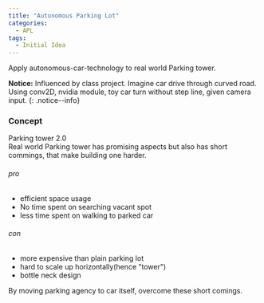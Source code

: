 ```yaml
---
title: "Autonomous Parking Lot"
categories:
  - APL
tags:
  - Initial Idea
---
```

Apply autonomous-car-technology to real world Parking tower.

**Notice:** Influenced by class project. Imagine car drive through curved road.  
Using conv2D, nvidia module, toy car turn without step line, given camera input.
{: .notice--info}

### Concept
Parking tower 2.0  
Real world Parking tower has promising aspects but also has short commings, that make building one harder.

###### pro
- efficient space usage
- No time spent on searching vacant spot
- less time spent on walking to parked car


###### con
- more expensive than plain parking lot
- hard to scale up horizontally(hence "tower")
- bottle neck design  

By moving parking agency to car itself, overcome these short comings.